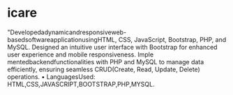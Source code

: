 # icare
"Developedadynamicandresponsiveweb-basedsoftwareapplicationusingHTML,
 CSS, JavaScript, Bootstrap, PHP, and MySQL. Designed an intuitive user interface
 with Bootstrap for enhanced user experience and mobile responsiveness. Imple
mentedbackendfunctionalities with PHP and MySQL to manage data efficiently,
 ensuring seamless CRUD(Create, Read, Update, Delete) operations.
 • LanguagesUsed: HTML,CSS,JAVASCRIPT,BOOTSTRAP,PHP,MYSQL.
